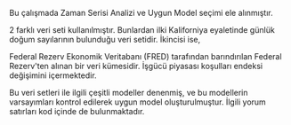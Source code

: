 Bu çalışmada Zaman Serisi Analizi ve Uygun Model seçimi ele alınmıştır. 

2 farklı veri seti kullanılmıştır. Bunlardan ilki Kaliforniya eyaletinde günlük doğum sayılarının bulunduğu veri setidir. İkincisi ise,

Federal Rezerv Ekonomik Veritabanı (FRED) tarafından barındırılan Federal Rezerv'ten alınan bir veri kümesidir. İşgücü piyasası koşulları endeksi değişimini içermektedir.

Bu veri setleri ile ilgili çeşitli modeller denenmiş, ve bu modellerin varsayımları kontrol edilerek uygun model oluşturulmuştur. İlgili yorum satırları kod içinde de bulunmaktadır.

